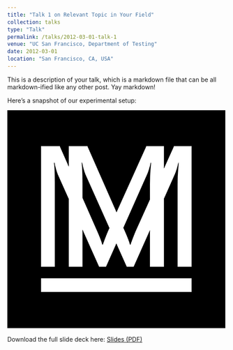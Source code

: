 ```yaml
---
title: "Talk 1 on Relevant Topic in Your Field"
collection: talks
type: "Talk"
permalink: /talks/2012-03-01-talk-1
venue: "UC San Francisco, Department of Testing"
date: 2012-03-01
location: "San Francisco, CA, USA"
---
```


This is a description of your talk, which is a markdown file that can be all markdown-ified like any other post. Yay markdown!

Here’s a snapshot of our experimental setup:

![Experimental setup diagram](/images/site-logo.png)

Download the full slide deck here: [ Slides (PDF)](/files/slides1.pdf)

